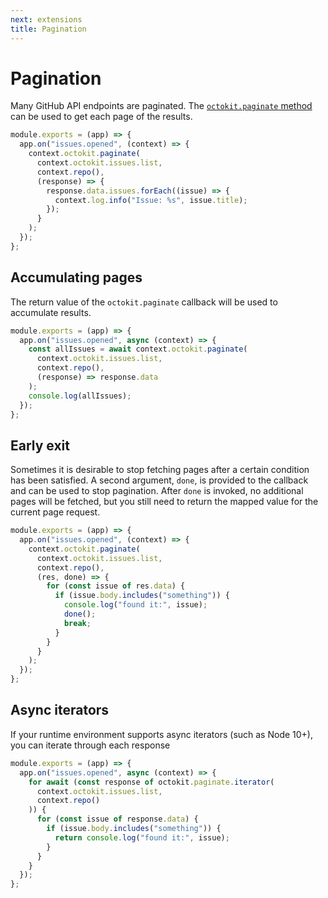 ```yaml
---
next: extensions
title: Pagination
---
```


# Pagination

Many GitHub API endpoints are paginated. The [`octokit.paginate` method](https://github.com/octokit/plugin-paginate-rest.js/#readme) can be used to get each page of the results.

```js
module.exports = (app) => {
  app.on("issues.opened", (context) => {
    context.octokit.paginate(
      context.octokit.issues.list,
      context.repo(),
      (response) => {
        response.data.issues.forEach((issue) => {
          context.log.info("Issue: %s", issue.title);
        });
      }
    );
  });
};
```

## Accumulating pages

The return value of the `octokit.paginate` callback will be used to accumulate results.

```js
module.exports = (app) => {
  app.on("issues.opened", async (context) => {
    const allIssues = await context.octokit.paginate(
      context.octokit.issues.list,
      context.repo(),
      (response) => response.data
    );
    console.log(allIssues);
  });
};
```

## Early exit

Sometimes it is desirable to stop fetching pages after a certain condition has been satisfied. A second argument, `done`, is provided to the callback and can be used to stop pagination. After `done` is invoked, no additional pages will be fetched, but you still need to return the mapped value for the current page request.

```js
module.exports = (app) => {
  app.on("issues.opened", (context) => {
    context.octokit.paginate(
      context.octokit.issues.list,
      context.repo(),
      (res, done) => {
        for (const issue of res.data) {
          if (issue.body.includes("something")) {
            console.log("found it:", issue);
            done();
            break;
          }
        }
      }
    );
  });
};
```

## Async iterators

If your runtime environment supports async iterators (such as Node 10+), you can iterate through each response

```js
module.exports = (app) => {
  app.on("issues.opened", async (context) => {
    for await (const response of octokit.paginate.iterator(
      context.octokit.issues.list,
      context.repo()
    )) {
      for (const issue of response.data) {
        if (issue.body.includes("something")) {
          return console.log("found it:", issue);
        }
      }
    }
  });
};
```
